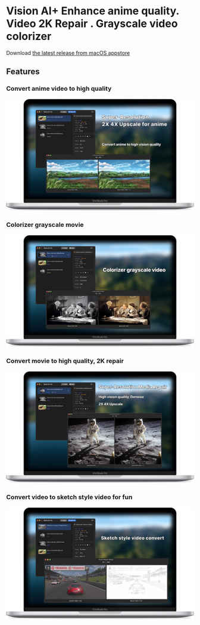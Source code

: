# Vision AI+ Enhance anime quality. Video 2K Repair . Grayscale video colorizer

Download [the latest release from macOS appstore](https://apps.apple.com/us/app/id6445976076)

## Features

### Convert anime video to high quality
![convert-anime-high-quality](imgs/Web-Preview-1.png)


### Colorizer grayscale movie
![colorizer-grayscale-movie](imgs/Web-Preview-2.png)


### Convert movie to high quality, 2K repair 
![convert-movie-to-high-quality](imgs/Web-Preview-3.png)


### Convert video to sketch style video for fun 
![Convert-video-to-sketch-style-video-for-fun](imgs/Web-Preview-4.png)